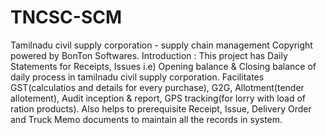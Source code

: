 # TNCSC-SCM
Tamilnadu civil supply corporation - supply chain management
Copyright powered by BonTon Softwares.
Introduction : 
   This project has Daily Statements for Receipts, Issues i.e) Opening balance & Closing balance of daily process in tamilnadu civil supply corporation.
   Facilitates GST(calculatios and details for every purchase), G2G, Allotment(tender allotement), Audit inception & report, GPS tracking(for lorry with load of ration products).
   Also helps to prerequisite Receipt, Issue, Delivery Order and  Truck Memo documents to maintain all the records in system.

